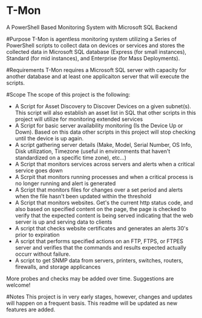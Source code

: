 # T-Mon
A PowerShell Based Monitoring System with Microsoft SQL Backend


#Purpose
T-Mon is agentless monitoring system utilizing a Series of PowerShell scripts to collect data on devices or services and stores the collected data in Microsoft SQL database (Express (for small instances), Standard (for mid instances), and Enterprise (for Mass Deployments).

#Requirements
T-Mon requires a Microsoft SQL server with capacity for another database and at least one applicaiton server that will execute the scripts.

#Scope
The scope of this project is the following:
  - A Script for Asset Discovery to Discover Devices on a given subnet(s). This script will also establish an asset list in SQL that other scripts in this project will utilize for monitoring extended services
  - A Script for basic server availability monitoring (Is the Device Up or Down). Based on this data other scripts in this project will stop checking until the device is up again.
  - A script gathering server details (Make, Model, Serial Number, OS Info, Disk utilization, Timezone (useful in environments that haven't standardized on a specific time zone), etc...)
  - A Script that monitors services across servers and alerts when a critical service goes down
  - A Scrpit that monitors running processes and when a critical process is no longer running and alert is generated
  - A Script that monitors files for changes over a set period and alerts when the file hasn't been updated within the threshold
  - A Script that monitors websites. Get's the current http status code, and also based on specified content on the page, the page is checked to verify that the expected content is being served indicating that the web server is up and serving data to clients
  - A script that checks website certificates and generates an alerts 30's prior to expiration
  - A script that performs specified actions on an FTP, FTPS, or FTPES server and verifies that the commands and results expected actually occurr without failure.
  - A script to get SNMP data from servers, printers, switches, routers, firewalls, and storage applicances
  
  
 More probes and checks may be added over time. Suggestions are welcome!
  

#Notes
This project is in very early stages, however, changes and updates will happen on a frequent basis. This readme will be updated as new features are added.
